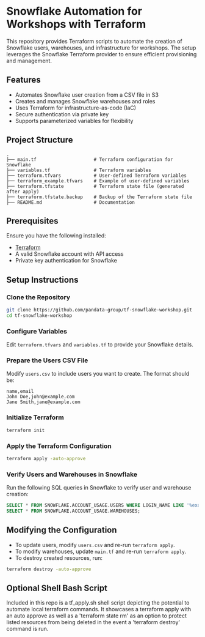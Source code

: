 # Snowflake Automation for Workshops with Terraform

This repository provides Terraform scripts to automate the creation of Snowflake users, warehouses, and infrastructure for workshops. The setup leverages the Snowflake Terraform provider to ensure efficient provisioning and management.

## Features
- Automates Snowflake user creation from a CSV file in S3
- Creates and manages Snowflake warehouses and roles
- Uses Terraform for infrastructure-as-code (IaC)
- Secure authentication via private key
- Supports parameterized variables for flexibility

## Project Structure
```
.
├── main.tf                     # Terraform configuration for Snowflake
├── variables.tf                # Terraform variables
├── terraform.tfvars            # User-defined Terraform variables
├── terraform_example.tfvars    # Example of user-defined variables
├── terraform.tfstate           # Terraform state file (generated after apply)
├── terraform.tfstate.backup    # Backup of the Terraform state file
├── README.md                   # Documentation
```

## Prerequisites
Ensure you have the following installed:
- [Terraform](https://developer.hashicorp.com/terraform/downloads)
- A valid Snowflake account with API access
- Private key authentication for Snowflake

## Setup Instructions

### Clone the Repository
```sh
git clone https://github.com/pandata-group/tf-snowflake-workshop.git
cd tf-snowflake-workshop
```

### Configure Variables
Edit `terraform.tfvars` and `variables.tf` to provide your Snowflake details.

### Prepare the Users CSV File
Modify `users.csv` to include users you want to create. The format should be:
```csv
name,email
John Doe,john@example.com
Jane Smith,jane@example.com
```

### Initialize Terraform
```sh
terraform init
```

### Apply the Terraform Configuration
```sh
terraform apply -auto-approve
```

### Verify Users and Warehouses in Snowflake
Run the following SQL queries in Snowflake to verify user and warehouse creation:
```sql
SELECT * FROM SNOWFLAKE.ACCOUNT_USAGE.USERS WHERE LOGIN_NAME LIKE '%example.com%';
SELECT * FROM SNOWFLAKE.ACCOUNT_USAGE.WAREHOUSES;
```

## Modifying the Configuration
- To update users, modify `users.csv` and re-run `terraform apply`.
- To modify warehouses, update `main.tf` and re-run `terraform apply`.
- To destroy created resources, run:
```sh
terraform destroy -auto-approve
```

## Optional Shell Bash Script
Included in this repo is a tf_apply.sh shell script depicting the potential to automate local terraform commands.
It showcases a terraform apply with an auto approve as well as a 'terraform state rm' as an option to protect listed resources from being deleted in the event a 'terraform destroy' command is run.
